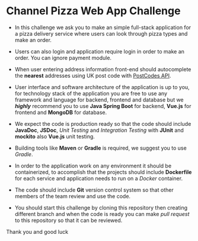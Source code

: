 # Channel Pizza Web App Challenge

* In this challenge we ask you to make an simple full-stack application for a pizza delivery service where users can look through pizza types and make an order.

* Users can also login and application require login in order to make an order. You can ignore payment module.

* When user entering address information front-end should autocomplete the **nearest** addresses using UK post code with [PostCodes API](https://postcodes.io/).

* User interface and software architecture of the application is up to you, for technology stack of the application you are free to use any framework and language for backend, frontend and database but we **_highly_** recommend you to use **Java Spring Boot** for backend, **Vue.js** for frontend and **MongoDB** for database.

* We expect the code is production ready so that the code should include **JavaDoc**, **JSDoc**, *Unit Testing* and *Integration Testing* with **JUnit** and **mockito** also **Vue.js** unit testing.

* Building tools like **Maven** or **Gradle** is required, we suggest you to use *Gradle*.

* In order to the application work on any environment it should be containerized, to accomplish that the projects should include **Dockerfile** for each service and application needs to run on a *Docker* container.

* The code should include **Git** version control system so that other members of the team review and use the code.

* You should start this challenge by cloning this repository then creating different branch and when the code is ready you can make _pull request_ to this repository so that it can be reviewed.

Thank you and good luck
